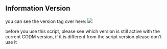 ## Information Version

you can see the version tag over here: <img src="https://github.com/GarudaID/Mod-CODM/blob/main/Showcase/update.PNG"></a>

before you use this script, please see which version is still active with the current CODM version, 
if it is different from the script version please don't use it